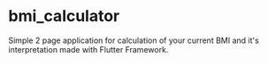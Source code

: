 # bmi_calculator
Simple 2 page application for calculation of your current BMI and it's interpretation made with Flutter Framework.
